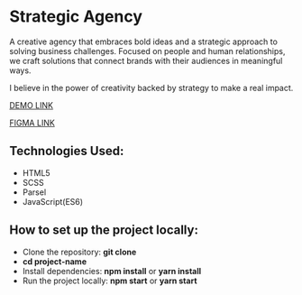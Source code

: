 # Strategic Agency
A creative agency that embraces bold ideas and a strategic approach to
solving business challenges. Focused on people and human relationships,
we craft solutions that connect brands with their audiences in meaningful
ways.

I believe in the power of creativity backed by strategy to make a real
impact.

  [DEMO LINK](https://tuhusova.github.io/air-landing/)

  [FIGMA LINK](https://www.figma.com/design/7qwsWggv9BAxMi2VPhBuPr/Air--formerly-Dia--?node-id=9456-23&t=RxJQPkuSc77u5TB0-0)

## Technologies Used:
  - HTML5
  - SCSS
  - Parsel
  - JavaScript(ES6)

## How to set up the project locally:
  - Clone the repository:
**git clone**
  - **cd project-name**
  - Install dependencies:
**npm install**
or
**yarn install**
  - Run the project locally:
**npm start**
or
**yarn start**
